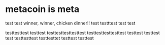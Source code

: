 # metacoin is meta

test
test
winner, winner, chicken dinner!!
test
testttest
test
test

testtesttest
testtest
testtesttesttesttest
testtesttesttesttest
testtest
testtest
test
testtesttest
testtesttet
testtest
testtest
